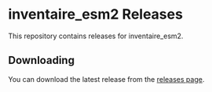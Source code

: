 # inventaire_esm2 Releases

This repository contains releases for inventaire_esm2.

## Downloading

You can download the latest release from the [releases page](releases).
